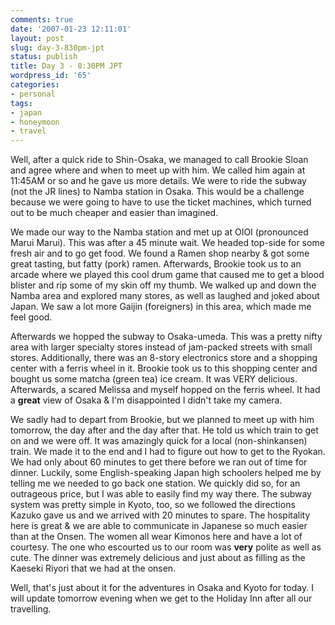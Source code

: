 ```yaml
---
comments: true
date: '2007-01-23 12:11:01'
layout: post
slug: day-3-830pm-jpt
status: publish
title: Day 3 - 8:30PM JPT
wordpress_id: '65'
categories:
- personal
tags:
- japan
- honeymoon
- travel
---
```


Well, after a quick ride to Shin-Osaka, we managed to call Brookie Sloan and agree where and when to meet up with him. We called him again at 11:45AM or so and he gave us more details. We were to ride the subway (not the JR lines) to Namba station in Osaka. This would be a challenge because we were going to have to use the ticket machines, which turned out to be much cheaper and easier than imagined.

<!--more-->
We made our way to the Namba station and met up at OIOI (pronounced Marui Marui). This was after a 45 minute wait. We headed top-side for some fresh air and to go get food. We found a Ramen shop nearby & got some great tasting, but fatty (pork) ramen. Afterwards, Brookie took us to an arcade where we played this cool drum game that caused me to get a blood blister and rip some of my skin off my thumb. We walked up and down the Namba area and explored many stores, as well as laughed and joked about Japan. We saw a lot more Gaijin (foreigners) in this area, which made me feel good.

Afterwards we hopped the subway to Osaka-umeda. This was a pretty nifty area with larger specialty stores instead of jam-packed streets with small stores. Additionally, there was an 8-story electronics store and a shopping center with a ferris wheel in it. Brookie took us to this shopping center and bought us some matcha (green tea) ice cream. It was VERY delicious. Afterwards, a scared Melissa and myself hopped on the ferris wheel. It had a <b>great</b> view of Osaka & I'm disappointed I didn't take my camera. 

We sadly had to depart from Brookie, but we planned to meet up with him tomorrow, the day after and the day after that. He told us which train to get on and we were off. It was amazingly quick for a local (non-shinkansen) train. We made it to the end and I had to figure out how to get to the Ryokan. We had only about 60 minutes to get there before we ran out of time for dinner. Luckily, some English-speaking Japan high schoolers helped me by telling me we needed to go back one station. We quickly did so, for an outrageous price, but I was able to easily find my way there. The subway system was pretty simple in Kyoto, too, so we followed the directions Kazuko gave us and we arrived with 20 minutes to spare. The hospitality here is great & we are able to communicate in Japanese so much easier than at the Onsen. The women all wear Kimonos here and have a lot of courtesy. The one who escourted us to our room was <b>very</b> polite as well as cute. The dinner was extremely delicious and just about as filling as the Kaeseki Riyori that we had at the onsen. 

Well, that's just about it for the adventures in Osaka and Kyoto for today. I will update tomorrow evening when we get to the Holiday Inn after all our travelling.
